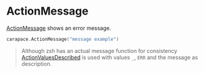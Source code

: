 # ActionMessage

[ActionMessage](https://pkg.go.dev/github.com/rsteube/carapace#ActionMessage) shows an error message.

```go
carapace.ActionMessage("message example")
```

> Although zsh has an actual message function for consistency [ActionValuesDescribed](./actionValuesDescribed.md) is used with values `_`, `ERR` and the message as description.
